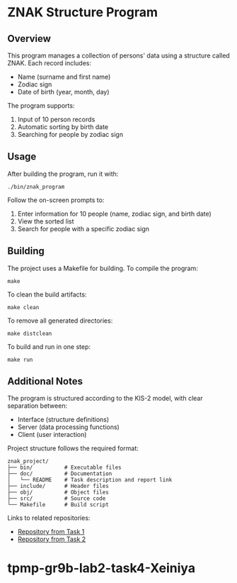# ZNAK Structure Program

## Overview
This program manages a collection of persons' data using a structure called ZNAK. Each record includes:
- Name (surname and first name)
- Zodiac sign
- Date of birth (year, month, day)

The program supports:
1. Input of 10 person records
2. Automatic sorting by birth date
3. Searching for people by zodiac sign

## Usage
After building the program, run it with:
```
./bin/znak_program
```

Follow the on-screen prompts to:
1. Enter information for 10 people (name, zodiac sign, and birth date)
2. View the sorted list
3. Search for people with a specific zodiac sign

## Building
The project uses a Makefile for building. To compile the program:

```
make
```

To clean the build artifacts:
```
make clean
```

To remove all generated directories:
```
make distclean
```

To build and run in one step:
```
make run
```

## Additional Notes
The program is structured according to the KIS-2 model, with clear separation between:
- Interface (structure definitions)
- Server (data processing functions)
- Client (user interaction)

Project structure follows the required format:
```
znak_project/
├── bin/          # Executable files
├── doc/          # Documentation
│   └── README    # Task description and report link
├── include/      # Header files
├── obj/          # Object files
├── src/          # Source code
└── Makefile      # Build script
```

Links to related repositories:
- [Repository from Task 1](https://github.com/Xeiniya/lab3-task1-gr9-nikolayeva)
- [Repository from Task 2](https://github.com/Xeiniya/tpmp-lab2-task2)
# tpmp-gr9b-lab2-task4-Xeiniya
